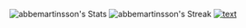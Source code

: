 ![abbemartinsson's Stats](https://github-readme-stats.vercel.app/api?username=abbemartinsson&theme=tokyonight&show_icons=true&hide_border=true&count_private=true)
![abbemartinsson's Streak](https://github-readme-streak-stats.herokuapp.com/?user=abbemartinsson&theme=tokyonight&hide_border=true)
[![text](https://img.shields.io/badge/LinkedIn-0077B5?style=for-the-badge&logo=linkedin&logoColor=white)](https://www.linkedin.com/in/albin-martinsson-b80a97277/)
